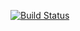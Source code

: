 [![Build Status](https://travis-ci.org/liangyanghe/letv-payorder.svg?branch=master)](https://travis-ci.org/liangyanghe/letv-payorder)
